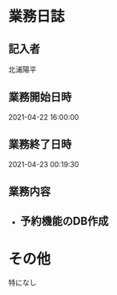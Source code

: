 # 業務日誌

## 記入者

北浦陽平

## 業務開始日時

2021-04-22 16:00:00

## 業務終了日時

2021-04-23 00:19:30

## 業務内容

- 予約機能のDB作成
	- 

# その他

特になし